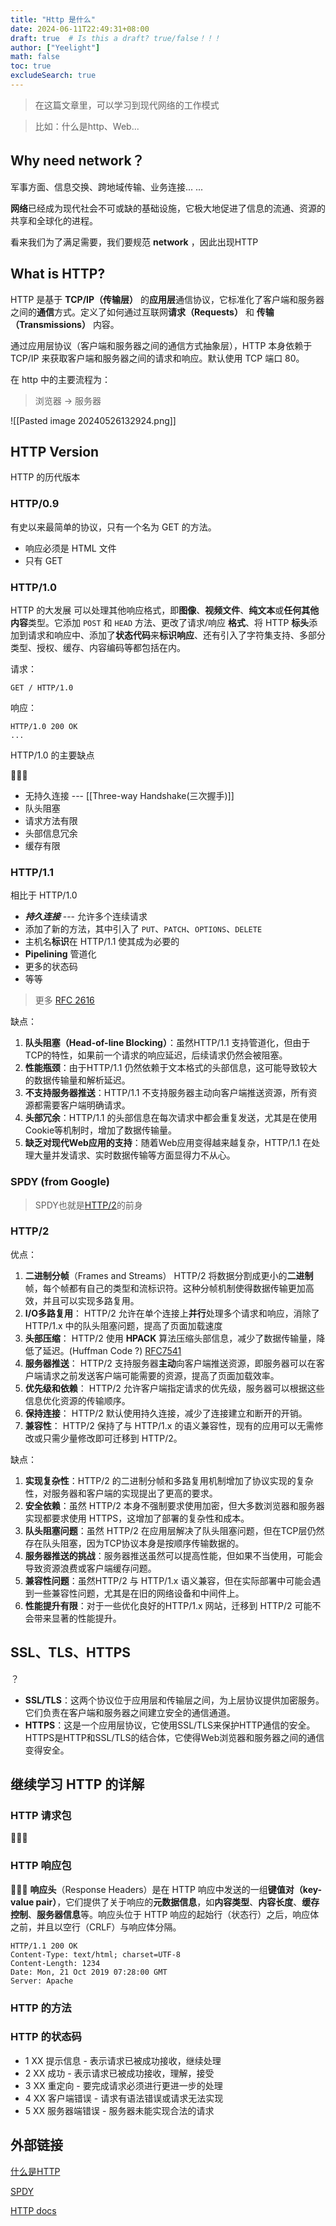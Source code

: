 ```yaml
---
title: "Http 是什么"
date: 2024-06-11T22:49:31+08:00
draft: true  # Is this a draft? true/false！！！
author: ["Yeelight"]
math: false
toc: true
excludeSearch: true
---
```


> 在这篇文章里，可以学习到现代网络的工作模式

> 比如：什么是http、Web...

## Why need network？

军事方面、信息交换、跨地域传输、业务连接... ...

**网络**已经成为现代社会不可或缺的基础设施，它极大地促进了信息的流通、资源的共享和全球化的进程。

看来我们为了满足需要，我们要规范 **network** ，因此出现HTTP

## What is HTTP?

HTTP 是基于 **TCP/IP（传输层）** 的**应用层**通信协议，它标准化了客户端和服务器之间的**通信**方式。定义了如何通过互联网**请求（Requests）** 和 **传输（Transmissions）** 内容。

通过应用层协议（客户端和服务器之间的通信方式抽象层），HTTP 本身依赖于 TCP/IP 来获取客户端和服务器之间的请求和响应。默认使用 TCP 端口 80。

在 http 中的主要流程为：
> 浏览器 -> 服务器

![[Pasted image 20240526132924.png]]

## HTTP Version

 HTTP 的历代版本

### HTTP/0.9

有史以来最简单的协议，只有一个名为 GET 的方法。

- 响应必须是 HTML 文件
- 只有 GET

### HTTP/1.0

 HTTP 的大发展
可以处理其他响应格式，即**图像**、**视频文件**、**纯文本**或**任何其他内容**类型。它添加 `POST` 和 `HEAD` 方法、更改了请求/响应 **格式**、将 HTTP **标头**添加到请求和响应中、添加了**状态代码**来**标识响应**、还有引入了字符集支持、多部分类型、授权、缓存、内容编码等都包括在内。

请求：

``` http
GET / HTTP/1.0
```

响应：

``` http
HTTP/1.0 200 OK
...
```

HTTP/1.0 的主要缺点

<!-- TODO LINK -->
🚧🚧🚧

- 无持久连接 ---  [[Three-way Handshake(三次握手)]]
- 队头阻塞
- 请求方法有限
- 头部信息冗余
- 缓存有限

### HTTP/1.1

相比于 HTTP/1.0

- ***持久连接*** --- 允许多个连续请求
- 添加了新的方法，其中引入了 `PUT`、`PATCH`、`OPTIONS`、`DELETE`
- 主机名**标识**在 HTTP/1.1 使其成为必要的
- **Pipelining** 管道化
- 更多的状态码
- 等等

> 更多 [RFC 2616](https://datatracker.ietf.org/doc/html/rfc2616)

 缺点：

1. **队头阻塞（Head-of-line Blocking）**：虽然HTTP/1.1 支持管道化，但由于TCP的特性，如果前一个请求的响应延迟，后续请求仍然会被阻塞。
2. **性能瓶颈**：由于HTTP/1.1 仍然依赖于文本格式的头部信息，这可能导致较大的数据传输量和解析延迟。
3. **不支持服务器推送**：HTTP/1.1 不支持服务器主动向客户端推送资源，所有资源都需要客户端明确请求。
4. **头部冗余**：HTTP/1.1 的头部信息在每次请求中都会重复发送，尤其是在使用Cookie等机制时，增加了数据传输量。
5. **缺乏对现代Web应用的支持**：随着Web应用变得越来越复杂，HTTP/1.1 在处理大量并发请求、实时数据传输等方面显得力不从心。

### SPDY (from Google)
>
> SPDY也就是[HTTP/2](https://zh.wikipedia.org/wiki/HTTP/2 "HTTP/2")的前身

### HTTP/2

优点：

1. **二进制分帧**（Frames and Streams）
 HTTP/2 将数据分割成更小的**二进制**帧，每个帧都有自己的类型和流标识符。这种分帧机制使得数据传输更加高效，并且可以实现多路复用。
2. **I/O多路复用**：
 HTTP/2 允许在单个连接上**并行**处理多个请求和响应，消除了 HTTP/1.x 中的队头阻塞问题，提高了页面加载速度
3. **头部压缩**：
 HTTP/2 使用 **HPACK** 算法压缩头部信息，减少了数据传输量，降低了延迟。(Huffman Code ?)
 [RFC7541](https://datatracker.ietf.org/doc/html/rfc7541)
4. **服务器推送**：
 HTTP/2 支持服务器**主动**向客户端推送资源，即服务器可以在客户端请求之前发送客户端可能需要的资源，提高了页面加载效率。
5. **优先级和依赖**：
 HTTP/2 允许客户端指定请求的优先级，服务器可以根据这些信息优化资源的传输顺序。
6. **保持连接**：
  HTTP/2 默认使用持久连接，减少了连接建立和断开的开销。
7. **兼容性**：
 HTTP/2 保持了与 HTTP/1.x 的语义兼容性，现有的应用可以无需修改或只需少量修改即可迁移到 HTTP/2。

缺点：

1. **实现复杂性**：HTTP/2 的二进制分帧和多路复用机制增加了协议实现的复杂性，对服务器和客户端的实现提出了更高的要求。
2. **安全依赖**：虽然 HTTP/2 本身不强制要求使用加密，但大多数浏览器和服务器实现都要求使用 HTTPS，这增加了部署的复杂性和成本。
3. **队头阻塞问题**：虽然 HTTP/2 在应用层解决了队头阻塞问题，但在TCP层仍然存在队头阻塞，因为TCP协议本身是按顺序传输数据的。
4. **服务器推送的挑战**：服务器推送虽然可以提高性能，但如果不当使用，可能会导致资源浪费或客户端缓存问题。
5. **兼容性问题**：虽然HTTP/2 与 HTTP/1.x 语义兼容，但在实际部署中可能会遇到一些兼容性问题，尤其是在旧的网络设备和中间件上。
6. **性能提升有限**：对于一些优化良好的HTTP/1.x 网站，迁移到 HTTP/2 可能不会带来显著的性能提升。

## SSL、TLS、HTTPS

？

- **SSL/TLS**：这两个协议位于应用层和传输层之间，为上层协议提供加密服务。它们负责在客户端和服务器之间建立安全的通信通道。
- **HTTPS**：这是一个应用层协议，它使用SSL/TLS来保护HTTP通信的安全。HTTPS是HTTP和SSL/TLS的结合体，它使得Web浏览器和服务器之间的通信变得安全。

## 继续学习 HTTP 的详解

### HTTP 请求包

🚧🚧🚧

### HTTP 响应包

🚧🚧🚧
**响应头**（Response Headers）是在 HTTP 响应中发送的一组**键值对（key-value pair）**，它们提供了关于响应的**元数据信息**，如**内容类型**、**内容长度**、**缓存控制**、**服务器信息**等。响应头位于 HTTP 响应的起始行（状态行）之后，响应体之前，并且以空行（CRLF）与响应体分隔。

```HTTP
HTTP/1.1 200 OK
Content-Type: text/html; charset=UTF-8
Content-Length: 1234
Date: Mon, 21 Oct 2019 07:28:00 GMT
Server: Apache
```

### HTTP 的方法

### HTTP 的状态码

- 1 XX 提示信息 - 表示请求已被成功接收，继续处理
- 2 XX 成功 - 表示请求已被成功接收，理解，接受
- 3 XX 重定向 - 要完成请求必须进行更进一步的处理
- 4 XX 客户端错误 - 请求有语法错误或请求无法实现
- 5 XX 服务器端错误 - 服务器未能实现合法的请求

## 外部链接

[什么是HTTP](https://cs.fyi/guide/http-in-depth)

[SPDY](https://en.wikipedia.org/wiki/SPDY)

[HTTP docs](https://developer.mozilla.org/en-US/docs/Web/HTTP)
